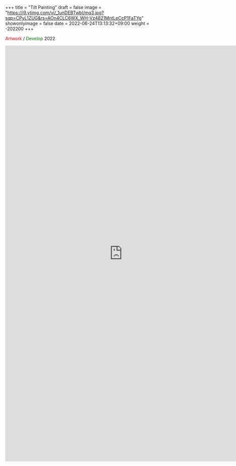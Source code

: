 +++
title = "Tilt Painting"
draft = false
image = "https://i9.ytimg.com/vi/_1unDEBTwbI/mq3.jpg?sqp=CPyL1ZUG&rs=AOn4CLC6WX_WH-Vz4821MntLeCcP1FaTYg"
showonlyimage = false
date = 2022-06-24T13:13:32+09:00
weight = -202200
+++

<span style="color: red; ">Artwork</span> / <span style="color: green; ">Develop</span> 2022 

<!--more-->

<iframe width="741" height="1318" src="https://www.youtube.com/embed/_1unDEBTwbI" title="Tilt painting" frameborder="0" allow="accelerometer; autoplay; clipboard-write; encrypted-media; gyroscope; picture-in-picture" allowfullscreen></iframe>